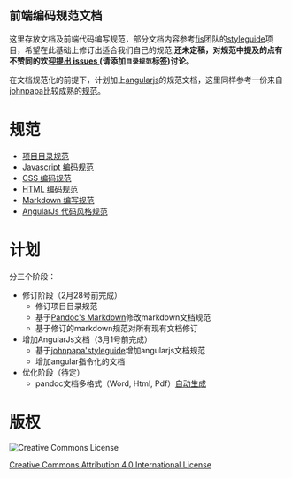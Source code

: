 前端编码规范文档
-----------------

这里存放文档及前端代码编写规范，部分文档内容参考[fis][]团队的[styleguide][]项目，希望在此基础上修订出适合我们自己的规范,**还未定稿，对规范中提及的点有不赞同的欢迎[提出 issues ](https://github.com/fex-team/styleguide/issues/new)(请添加`目录规范`标签)讨论。**

在文档规范化的前提下，计划加上[angularjs][]的规范文档，这里同样参考一份来自[johnpapa][]比较成熟的[规范][johnpapa_styleguide]。

规范
======

* [项目目录规范][project]
* [Javascript 编码规范][javascript]
* [CSS 编码规范][css]
* [HTML 编码规范][html]
* [Markdown 编写规范][markdown]
* [AngularJs 代码风格规范][angular]

[fis]:https://github.com/fex-team
[styleguide]:https://github.com/fex-team/styleguide
[angularjs]:http://angularjs.org
[project]:./project.md
[javascript]:./javascript.md
[css]:./css.md
[html]:./html.md
[markdown]:./markdown.md
[angular]:./angular.md
[johnpapa]:https://github.com/johnpapa
[johnpapa_styleguide]:https://github.com/johnpapa/angularjs-styleguide/blob/master/i18n/zh-CN.md

计划
=====

分三个阶段：

* 修订阶段（2月28号前完成）
    * 修订项目目录规范
    * 基于[Pandoc's Markdown][pandoc_markdown]修改markdown文档规范
    * 基于修订的markdown规范对所有现有文档修订
* 增加AngularJs文档（3月1号前完成）
    * 基于[johnpapa'styleguide][johnpapa_styleguide]增加angularjs文档规范
    * 增加angular指令化的文档
* 优化阶段（待定）
    * pandoc文档多格式（Word, Html, Pdf）[自动生成][pandoc_toPdf]
    
[pandoc_markdown]:https://github.com/tzengyuxio/pages/blob/gh-pages/pandoc/pandoc.markdown
[pandoc_toPdf]: https://github.com/tzengyuxio/pages

版权
=====

![Creative Commons License](http://i.creativecommons.org/l/by/4.0/88x31.png)

[Creative Commons Attribution 4.0 International License](http://creativecommons.org/licenses/by/4.0/)
